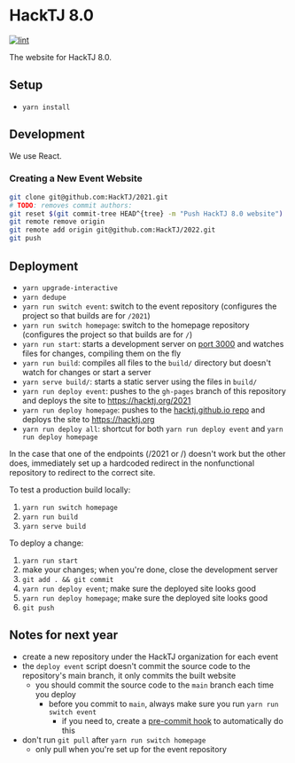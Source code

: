 # HackTJ 8.0

[![lint](https://github.com/HackTJ/2021/workflows/lint/badge.svg?event=push)](https://github.com/HackTJ/2021/actions?query=workflow%3Alint)

The website for HackTJ 8.0.

## Setup

- `yarn install`

## Development

We use React.

### Creating a New Event Website

```sh
git clone git@github.com:HackTJ/2021.git
# TODO: removes commit authors:
git reset $(git commit-tree HEAD^{tree} -m "Push HackTJ 8.0 website")  # squash all commits into 1
git remote remove origin
git remote add origin git@github.com:HackTJ/2022.git
git push
```

## Deployment

- `yarn upgrade-interactive`
- `yarn dedupe`
- `yarn run switch event`: switch to the event repository (configures the project so that builds are for `/2021`)
- `yarn run switch homepage`: switch to the homepage repository (configures the project so that builds are for `/`)
- `yarn run start`: starts a development server on [port 3000](localhost:3000) and watches files for changes, compiling them on the fly
- `yarn run build`: compiles all files to the `build/` directory but doesn't watch for changes or start a server
- `yarn serve build/`: starts a static server using the files in `build/`
- `yarn run deploy event`: pushes to the `gh-pages` branch of this repository and deploys the site to <https://hacktj.org/2021>
- `yarn run deploy homepage`: pushes to the [hacktj.github.io repo](https://github.com/HackTJ/hacktj.github.io) and deploys the site to <https://hacktj.org>
- `yarn run deploy all`: shortcut for both `yarn run deploy event` and `yarn run deploy homepage`

In the case that one of the endpoints (/2021 or /) doesn't work but the other does, immediately set up a hardcoded redirect in the nonfunctional repository to redirect to the correct site.

To test a production build locally:

1.  `yarn run switch homepage`
2.  `yarn run build`
3.  `yarn serve build`

To deploy a change:

1.  `yarn run start`
2.  make your changes; when you're done, close the development server
3.  `git add . && git commit`
4.  `yarn run deploy event`; make sure the deployed site looks good
5.  `yarn run deploy homepage`; make sure the deployed site looks good
6.  `git push`

## Notes for next year

- create a new repository under the HackTJ organization for each event
- the `deploy event` script doesn't commit the source code to the repository's main branch, it only commits the built website
  - you should commit the source code to the `main` branch each time you deploy
    - before you commit to `main`, always make sure you run `yarn run switch event`
      - if you need to, create a [pre-commit hook](https://git-scm.com/docs/githooks#_pre_commit) to automatically do this
- don't run `git pull` after `yarn run switch homepage`
  - only pull when you're set up for the event repository
